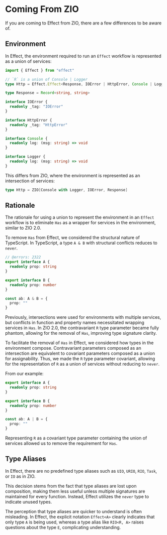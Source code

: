 # Coming From ZIO

If you are coming to Effect from ZIO, there are a few differences to be aware of.

## Environment

In Effect, the environment required to run an `Effect` workflow is represented as a union of services:

```ts
import { Effect } from "effect"

// `R` is a union of Console | Logger
type Http = Effect.Effect<Response, IOError | HttpError, Console | Logger>

type Response = Record<string, string>

interface IOError {
  readonly _tag: "IOError"
}

interface HttpError {
  readonly _tag: "HttpError"
}

interface Console {
  readonly log: (msg: string) => void
}

interface Logger {
  readonly log: (msg: string) => void
}
```

This differs from ZIO, where the environment is represented as an intersection of services:

```scala
type Http = ZIO[Console with Logger, IOError, Response]
```

## Rationale

The rationale for using a union to represent the environment in an `Effect` workflow is to eliminate `Has` as a wrapper for services in the environment, similar to ZIO 2.0.

To remove `Has` from Effect, we considered the structural nature of TypeScript. In TypeScript, a type `A & B` with structural conflicts reduces to `never`.

```ts
// @errors: 2322
export interface A {
  readonly prop: string
}

export interface B {
  readonly prop: number
}

const ab: A & B = {
  prop: ""
}
```

Previously, intersections were used for environments with multiple services, but conflicts in function and property names necessitated wrapping services in `Has`. In ZIO 2.0, the contravariant `R` type parameter became fully phantom, allowing for the removal of `Has`, improving type signature clarity.

To facilitate the removal of `Has` in Effect, we considered how types in the environment compose. Contravariant parameters composed as an intersection are equivalent to covariant parameters composed as a union for assignability. Thus, we made the `R` type parameter covariant, allowing for the representation of `R` as a union of services without reducing to `never`.

From our example:

```ts
export interface A {
  readonly prop: string
}

export interface B {
  readonly prop: number
}

const ab: A | B = {
  prop: ""
}
```

Representing `R` as a covariant type parameter containing the union of services allowed us to remove the requirement for `Has`.

## Type Aliases

In Effect, there are no predefined type aliases such as `UIO`, `URIO`, `RIO`, `Task`, or `IO` as in ZIO.

This decision stems from the fact that type aliases are lost upon composition, making them less useful unless multiple signatures are maintained for every function. Instead, Effect utilizes the `never` type to indicate unused types.

The perception that type aliases are quicker to understand is often misleading. In Effect, the explicit notation `Effect<A>` clearly indicates that only type `A` is being used, whereas a type alias like `RIO<R, A>` raises questions about the type `E`, complicating understanding.